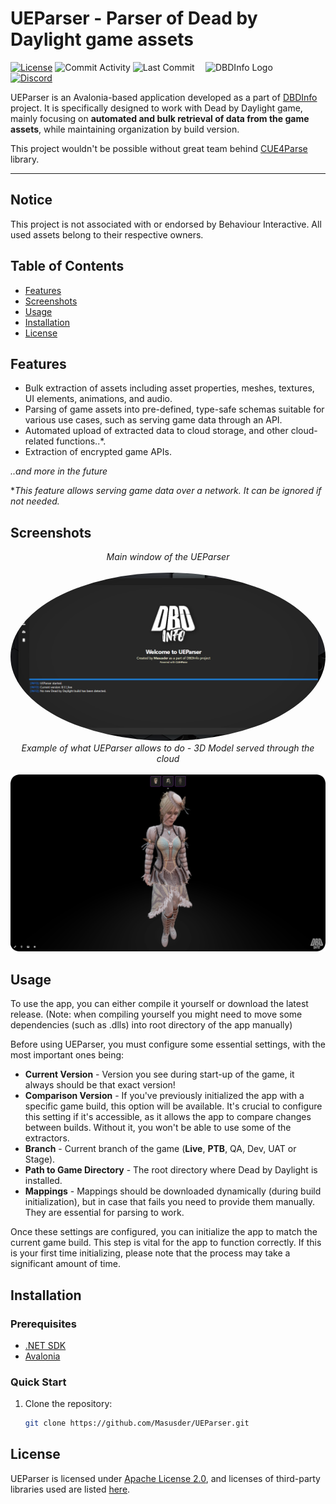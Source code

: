 # UEParser - Parser of Dead by Daylight game assets

<img src="https://www.dbd-info.com/images/Logo/DBDInfoLogo.png" align="right" alt="DBDInfo Logo" width="192">

[![License](https://img.shields.io/badge/License-Apache_2.0-blue.svg)](https://opensource.org/licenses/Apache-2.0)
![Commit Activity](https://img.shields.io/github/commit-activity/m/Masusder/UEParser.svg)
![Last Commit](https://img.shields.io/github/last-commit/Masusder/UEParser.svg)
[![Discord](https://discordapp.com/api/guilds/637265123144237061/widget.png?style=shield)](https://discord.gg/dbdleaks)

UEParser is an Avalonia-based application developed as a part of [DBDInfo](https://dbd-info.com/) project. 
It is specifically designed to work with Dead by Daylight game, mainly focusing on **automated and bulk retrieval of data from the game assets**, while maintaining organization by build version.

This project wouldn't be possible without great team behind [CUE4Parse](https://github.com/FabianFG/CUE4Parse) library.<br/>

------------------------------------------

## Notice

This project is not associated with or endorsed by Behaviour Interactive. All used assets belong to their respective owners.

## Table of Contents
- [Features](#features)
- [Screenshots](#screenshots)
- [Usage](#usage)
- [Installation](#installation)
- [License](#license)

## Features

- Bulk extraction of assets including asset properties, meshes, textures, UI elements, animations, and audio.
- Parsing of game assets into pre-defined, type-safe schemas suitable for various use cases, such as serving game data through an API.
- Automated upload of extracted data to cloud storage, and other cloud-related functions..*.
- Extraction of encrypted game APIs.<br/>

*..and more in the future*

**This feature allows serving game data over a network. It can be ignored if not needed.*

## Screenshots
<div align="center"><i>Main window of the UEParser</i></div>
<br/>
<img src="/UEParser/Resources/UEParserMainWindow.png" style="border-radius:50%" alt="UEParser Presentation">

<div align="center"><i>Example of what UEParser allows to do - 3D Model served through the cloud</i></div>
<br/>
<img src="/UEParser/Resources/UEParserUseCasePresentation.png" alt="3D Model Presentation">

## Usage
To use the app, you can either compile it yourself or download the latest release.
(Note: when compiling yourself you might need to move some dependencies (such as .dlls) into root directory of the app manually)

Before using UEParser, you must configure some essential settings, with the most important ones being:
- **Current Version** - Version you see during start-up of the game, it always should be that exact version!
- **Comparison Version** - If you've previously initialized the app with a specific game build, this option will be available. It's crucial to configure this setting if it's accessible, as it allows the app to compare changes between builds. Without it, you won't be able to use some of the extractors.
- **Branch** - Current branch of the game (**Live**, **PTB**, QA, Dev, UAT or Stage).
- **Path to Game Directory** - The root directory where Dead by Daylight is installed.
- **Mappings** - Mappings should be downloaded dynamically (during build initialization), but in case that fails you need to provide them manually. They are essential for parsing to work.

Once these settings are configured, you can initialize the app to match the current game build. This step is vital for the app to function correctly. If this is your first time initializing, please note that the process may take a significant amount of time.

## Installation

### Prerequisites

- [.NET SDK](https://dotnet.microsoft.com/download)
- [Avalonia](https://avaloniaui.net/)

### Quick Start

1. Clone the repository:

   ```sh
   git clone https://github.com/Masusder/UEParser.git

## License
UEParser is licensed under [Apache License 2.0](https://github.com/Masusder/UEParser/blob/master/LICENSE.txt), and licenses of third-party libraries used are listed [here](https://github.com/Masusder/UEParser/blob/master/NOTICE).
